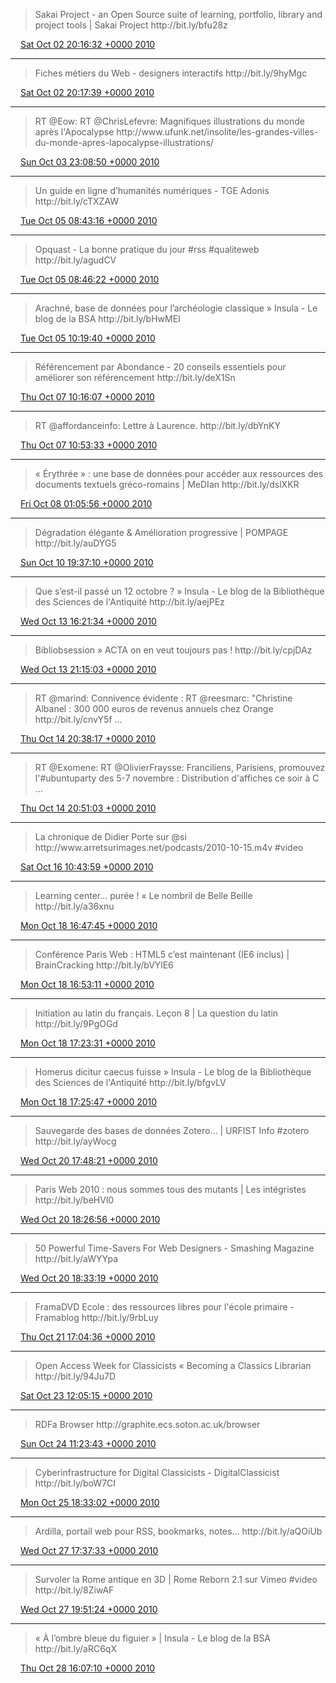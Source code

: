 > Sakai Project \- an Open Source suite of learning, portfolio, library and project tools \| Sakai Project http://bit\.ly/bfu28z

<img src="../../media/tweet.ico" width="12" /> [Sat Oct 02 20:16:32 +0000 2010](https://twitter.com/regisrob/status/26204194178)

----

> Fiches métiers du Web \- designers interactifs http://bit\.ly/9hyMgc

<img src="../../media/tweet.ico" width="12" /> [Sat Oct 02 20:17:39 +0000 2010](https://twitter.com/regisrob/status/26204267780)

----

> RT @Eow: RT @ChrisLefevre: Magnifiques illustrations du monde après l'Apocalypse http://www\.ufunk\.net/insolite/les\-grandes\-villes\-du\-monde\-apres\-lapocalypse\-illustrations/

<img src="../../media/tweet.ico" width="12" /> [Sun Oct 03 23:08:50 +0000 2010](https://twitter.com/regisrob/status/26309712965)

----

> Un guide en ligne d’humanités numériques \- TGE Adonis http://bit\.ly/cTXZAW

<img src="../../media/tweet.ico" width="12" /> [Tue Oct 05 08:43:16 +0000 2010](https://twitter.com/regisrob/status/26439624131)

----

> Opquast \- La bonne pratique du jour \#rss \#qualiteweb http://bit\.ly/agudCV

<img src="../../media/tweet.ico" width="12" /> [Tue Oct 05 08:46:22 +0000 2010](https://twitter.com/regisrob/status/26439756164)

----

> Arachné, base de données pour l’archéologie classique » Insula \- Le blog de la BSA http://bit\.ly/bHwMEI

<img src="../../media/tweet.ico" width="12" /> [Tue Oct 05 10:19:40 +0000 2010](https://twitter.com/regisrob/status/26444028368)

----

> Référencement par Abondance \- 20 conseils essentiels pour améliorer son référencement http://bit\.ly/deX1Sn

<img src="../../media/tweet.ico" width="12" /> [Thu Oct 07 10:16:07 +0000 2010](https://twitter.com/regisrob/status/26635958602)

----

> RT @affordanceinfo: Lettre à Laurence\.  http://bit\.ly/dbYnKY

<img src="../../media/tweet.ico" width="12" /> [Thu Oct 07 10:53:33 +0000 2010](https://twitter.com/regisrob/status/26637868461)

----

> « Érythrée » : une base de données pour accéder aux ressources des documents textuels gréco\-romains \| MeDIan http://bit\.ly/dslXKR

<img src="../../media/tweet.ico" width="12" /> [Fri Oct 08 01:05:56 +0000 2010](https://twitter.com/regisrob/status/26703261973)

----

> Dégradation élégante & Amélioration progressive \| POMPAGE http://bit\.ly/auDYG5

<img src="../../media/tweet.ico" width="12" /> [Sun Oct 10 19:37:10 +0000 2010](https://twitter.com/regisrob/status/26965037272)

----

> Que s’est\-il passé un 12 octobre ? » Insula \- Le blog de la Bibliothèque des Sciences de l'Antiquité http://bit\.ly/aejPEz

<img src="../../media/tweet.ico" width="12" /> [Wed Oct 13 16:21:34 +0000 2010](https://twitter.com/regisrob/status/27256237144)

----

> Bibliobsession » ACTA on en veut toujours pas \! http://bit\.ly/cpjDAz

<img src="../../media/tweet.ico" width="12" /> [Wed Oct 13 21:15:03 +0000 2010](https://twitter.com/regisrob/status/27276958001)

----

> RT @marind: Connivence évidente : RT @reesmarc:  "Christine Albanel : 300 000 euros de revenus annuels chez Orange http://bit\.ly/cnvY5f  \.\.\.

<img src="../../media/tweet.ico" width="12" /> [Thu Oct 14 20:38:17 +0000 2010](https://twitter.com/regisrob/status/27374444969)

----

> RT @Exomene: RT @OlivierFraysse: Franciliens, Parisiens, promouvez l'\#ubuntuparty des 5\-7 novembre : Distribution d'affiches ce soir à C \.\.\.

<img src="../../media/tweet.ico" width="12" /> [Thu Oct 14 20:51:03 +0000 2010](https://twitter.com/regisrob/status/27375321271)

----

> La chronique de Didier Porte sur @si http://www\.arretsurimages\.net/podcasts/2010\-10\-15\.m4v \#video

<img src="../../media/tweet.ico" width="12" /> [Sat Oct 16 10:43:59 +0000 2010](https://twitter.com/regisrob/status/27530284169)

----

> Learning center… purée \! « Le nombril de Belle Beille http://bit\.ly/a36xnu

<img src="../../media/tweet.ico" width="12" /> [Mon Oct 18 16:47:45 +0000 2010](https://twitter.com/regisrob/status/27751606257)

----

> Conférence Paris Web : HTML5 c’est maintenant \(IE6 inclus\) \| BrainCracking http://bit\.ly/bVYlE6

<img src="../../media/tweet.ico" width="12" /> [Mon Oct 18 16:53:11 +0000 2010](https://twitter.com/regisrob/status/27752021234)

----

> Initiation au latin du français\. Leçon 8 \| La question du latin http://bit\.ly/9PgOGd

<img src="../../media/tweet.ico" width="12" /> [Mon Oct 18 17:23:31 +0000 2010](https://twitter.com/regisrob/status/27754275786)

----

> Homerus dicitur caecus fuisse » Insula \- Le blog de la Bibliothèque des Sciences de l'Antiquité http://bit\.ly/bfgvLV

<img src="../../media/tweet.ico" width="12" /> [Mon Oct 18 17:25:47 +0000 2010](https://twitter.com/regisrob/status/27754437288)

----

> Sauvegarde des bases de données Zotero… \| URFIST Info \#zotero http://bit\.ly/ayWocg

<img src="../../media/tweet.ico" width="12" /> [Wed Oct 20 17:48:21 +0000 2010](https://twitter.com/regisrob/status/27951604756)

----

> Paris Web 2010 : nous sommes tous des mutants \| Les intégristes http://bit\.ly/beHVl0

<img src="../../media/tweet.ico" width="12" /> [Wed Oct 20 18:26:56 +0000 2010](https://twitter.com/regisrob/status/27954327705)

----

> 50 Powerful Time\-Savers For Web Designers \- Smashing Magazine http://bit\.ly/aWYYpa

<img src="../../media/tweet.ico" width="12" /> [Wed Oct 20 18:33:19 +0000 2010](https://twitter.com/regisrob/status/27954778775)

----

> FramaDVD Ecole : des ressources libres pour l'école primaire \- Framablog http://bit\.ly/9rbLuy

<img src="../../media/tweet.ico" width="12" /> [Thu Oct 21 17:04:36 +0000 2010](https://twitter.com/regisrob/status/28044314814)

----

> Open Access Week for Classicists « Becoming a Classics Librarian http://bit\.ly/94Ju7D

<img src="../../media/tweet.ico" width="12" /> [Sat Oct 23 12:05:15 +0000 2010](https://twitter.com/regisrob/status/28494036862)

----

> RDFa Browser http://graphite\.ecs\.soton\.ac\.uk/browser

<img src="../../media/tweet.ico" width="12" /> [Sun Oct 24 11:23:43 +0000 2010](https://twitter.com/regisrob/status/28586687808)

----

> Cyberinfrastructure for Digital Classicists \- DigitalClassicist http://bit\.ly/boW7CI

<img src="../../media/tweet.ico" width="12" /> [Mon Oct 25 18:33:02 +0000 2010](https://twitter.com/regisrob/status/28715245171)

----

> Ardilla, portail web pour RSS, bookmarks, notes\.\.\. http://bit\.ly/aQOiUb

<img src="../../media/tweet.ico" width="12" /> [Wed Oct 27 17:37:33 +0000 2010](https://twitter.com/regisrob/status/28910308152)

----

> Survoler la Rome antique en 3D \| Rome Reborn 2\.1 sur Vimeo \#video http://bit\.ly/8ZiwAF

<img src="../../media/tweet.ico" width="12" /> [Wed Oct 27 19:51:24 +0000 2010](https://twitter.com/regisrob/status/28919343244)

----

> « À l’ombre bleue du figuier » \| Insula \- Le blog de la BSA http://bit\.ly/aRC6qX

<img src="../../media/tweet.ico" width="12" /> [Thu Oct 28 16:07:10 +0000 2010](https://twitter.com/regisrob/status/29002596012)